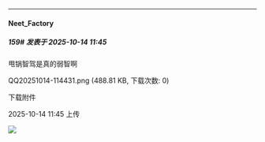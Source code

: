 ﻿
*****

####  Neet_Factory  
##### 159#       发表于 2025-10-14 11:45

甩锅智驾是真的弱智啊

QQ20251014-114431.png
(488.81 KB, 下载次数: 0)

下载附件

2025-10-14 11:45 上传

<img src="https://img.stage1st.com/forum/202510/14/114520fdmdqgo7zkno48go.png" referrerpolicy="no-referrer">

